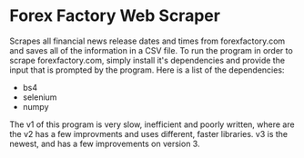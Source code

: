 # Forex Factory Web Scraper

Scrapes all financial news release dates and times from forexfactory.com and saves all of the information in a CSV file. To run the program in order to scrape forexfactory.com, simply install it's dependencies and provide the input that is prompted by the program. Here is a list of the dependencies: 

   - bs4
   - selenium 
   - numpy

The v1 of this program is very slow, inefficient and poorly written, where are the v2 has a few improvments and uses different, faster libraries. v3 is the newest, and has a few improvements on version 3.  


